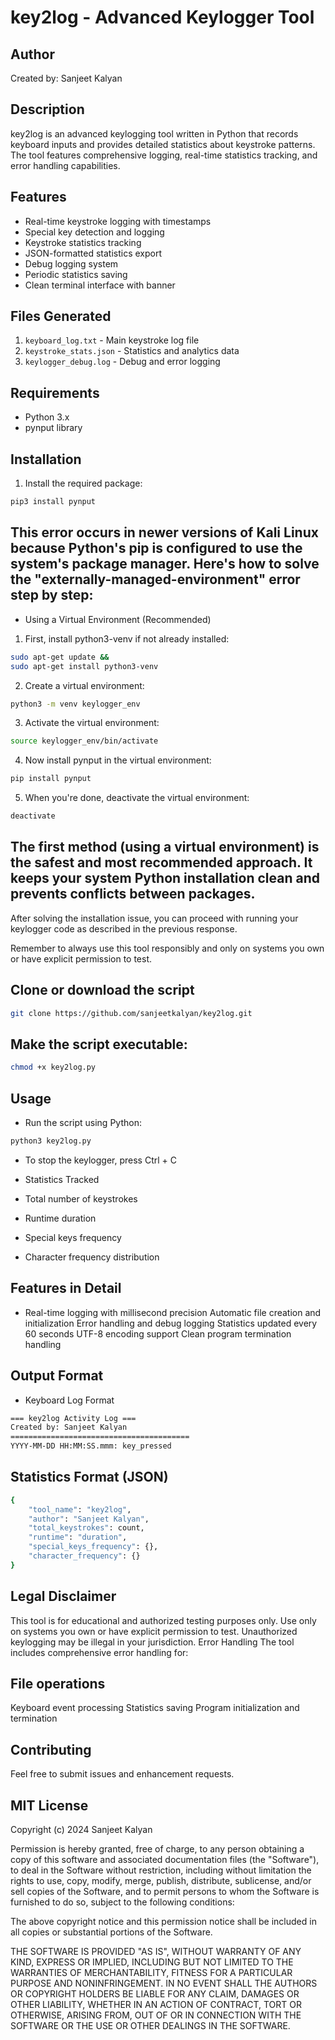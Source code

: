 # key2log - Advanced Keylogger Tool

## Author
Created by: Sanjeet Kalyan

## Description
key2log is an advanced keylogging tool written in Python that records keyboard inputs and provides detailed statistics about keystroke patterns. The tool features comprehensive logging, real-time statistics tracking, and error handling capabilities.

## Features
- Real-time keystroke logging with timestamps
- Special key detection and logging
- Keystroke statistics tracking
- JSON-formatted statistics export
- Debug logging system
- Periodic statistics saving
- Clean terminal interface with banner

## Files Generated
1. `keyboard_log.txt` - Main keystroke log file
2. `keystroke_stats.json` - Statistics and analytics data
3. `keylogger_debug.log` - Debug and error logging

## Requirements
- Python 3.x
- pynput library

## Installation
1. Install the required package:
```bash
pip3 install pynput

```
## This error occurs in newer versions of Kali Linux because Python's pip is configured to use the system's package manager. Here's how to solve the "externally-managed-environment" error step by step:
- Using a Virtual Environment (Recommended)

1. First, install python3-venv if not already installed:

```bash
sudo apt-get update &&
sudo apt-get install python3-venv
```

2. Create a virtual environment:

```bash
python3 -m venv keylogger_env

```

3. Activate the virtual environment:

```bash
source keylogger_env/bin/activate

```

4. Now install pynput in the virtual environment:
```bash 
pip install pynput
```

5. When you're done, deactivate the virtual environment:

```bash
deactivate

```

## The first method (using a virtual environment) is the safest and most recommended approach. It keeps your system Python installation clean and prevents conflicts between packages.

After solving the installation issue, you can proceed with running your keylogger code as described in the previous response.

Remember to always use this tool responsibly and only on systems you own or have explicit permission to test.


## Clone or download the script
```bash
git clone https://github.com/sanjeetkalyan/key2log.git
```
## Make the script executable:
```bash
chmod +x key2log.py

```

## Usage
- Run the script using Python:
```bash
python3 key2log.py
```
- To stop the keylogger, press Ctrl + C
- Statistics Tracked

- Total number of keystrokes
- Runtime duration
- Special keys frequency
- Character frequency distribution

## Features in Detail

- Real-time logging with millisecond precision
Automatic file creation and initialization
Error handling and debug logging
Statistics updated every 60 seconds
UTF-8 encoding support
Clean program termination handling

## Output Format
- Keyboard Log Format
```bash
=== key2log Activity Log ===
Created by: Sanjeet Kalyan
========================================
YYYY-MM-DD HH:MM:SS.mmm: key_pressed
```

## Statistics Format (JSON)
```bash
{
    "tool_name": "key2log",
    "author": "Sanjeet Kalyan",
    "total_keystrokes": count,
    "runtime": "duration",
    "special_keys_frequency": {},
    "character_frequency": {}
}
```

## Legal Disclaimer
This tool is for educational and authorized testing purposes only. Use only on systems you own or have explicit permission to test. Unauthorized keylogging may be illegal in your jurisdiction.
Error Handling
The tool includes comprehensive error handling for:

## File operations
Keyboard event processing
Statistics saving
Program initialization and termination

## Contributing
Feel free to submit issues and enhancement requests.



## MIT License

Copyright (c) 2024 Sanjeet Kalyan

Permission is hereby granted, free of charge, to any person obtaining a copy
of this software and associated documentation files (the "Software"), to deal
in the Software without restriction, including without limitation the rights
to use, copy, modify, merge, publish, distribute, sublicense, and/or sell
copies of the Software, and to permit persons to whom the Software is
furnished to do so, subject to the following conditions:

The above copyright notice and this permission notice shall be included in all
copies or substantial portions of the Software.

THE SOFTWARE IS PROVIDED "AS IS", WITHOUT WARRANTY OF ANY KIND, EXPRESS OR
IMPLIED, INCLUDING BUT NOT LIMITED TO THE WARRANTIES OF MERCHANTABILITY,
FITNESS FOR A PARTICULAR PURPOSE AND NONINFRINGEMENT. IN NO EVENT SHALL THE
AUTHORS OR COPYRIGHT HOLDERS BE LIABLE FOR ANY CLAIM, DAMAGES OR OTHER
LIABILITY, WHETHER IN AN ACTION OF CONTRACT, TORT OR OTHERWISE, ARISING FROM,
OUT OF OR IN CONNECTION WITH THE SOFTWARE OR THE USE OR OTHER DEALINGS IN THE
SOFTWARE.
